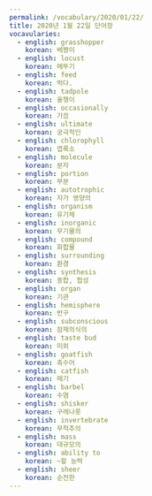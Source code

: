 ```yaml
---
permalink: /vocabulary/2020/01/22/
title: 2020년 1월 22일 단어장
vocavularies:
  - english: grasshopper
    korean: 베짱이
  - english: locust
    korean: 메뚜기
  - english: feed
    korean: 먹다.
  - english: tadpole
    korean: 올챙이
  - english: occasionally
    korean: 가끔
  - english: ultimate
    korean: 궁극적인
  - english: chlorophyll
    korean: 엽록소
  - english: molecule
    korean: 분자
  - english: portion
    korean: 부분
  - english: autotrophic
    korean: 자가 영양의
  - english: organism
    korean: 유기체
  - english: inorganic
    korean: 무기물의
  - english: compound
    korean: 화합물
  - english: surrounding
    korean: 환경
  - english: synthesis
    korean: 종합, 합성
  - english: organ
    korean: 기관
  - english: hemisphere
    korean: 반구
  - english: subconscious
    korean: 잠재의식의
  - english: taste bud
    korean: 미뢰
  - english: goatfish
    korean: 촉수어
  - english: catfish
    korean: 메기
  - english: barbel
    korean: 수염
  - english: shisker
    korean: 구레나룻
  - english: invertebrate
    korean: 무척추의
  - english: mass
    korean: 대규모의
  - english: ability to
    korean: ~할 능력
  - english: sheer
    korean: 순전한
---
```

